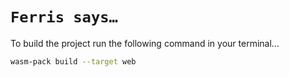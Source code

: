 # `Ferris says…`

To build the project run the following command in your terminal…

```bash
wasm-pack build --target web
```
